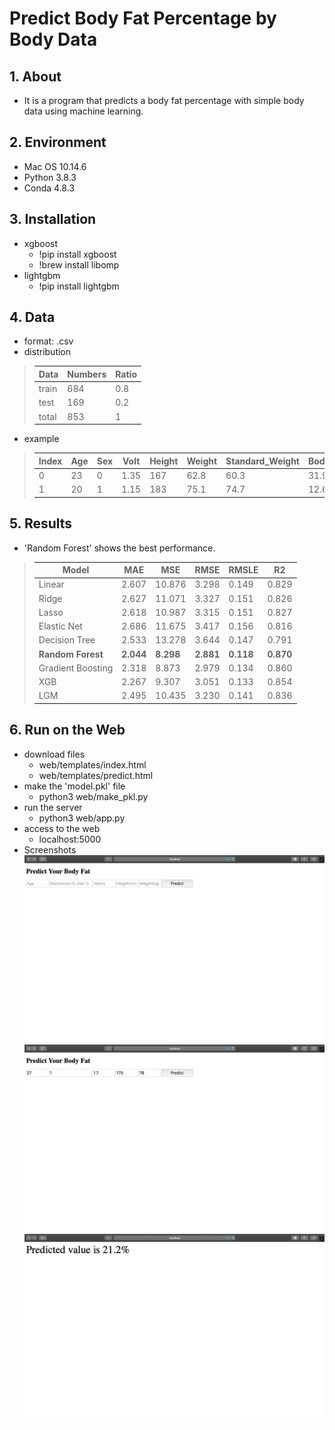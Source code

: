# Predict Body Fat Percentage by Body Data

## 1. About
- It is a program that predicts a body fat percentage with simple body data using machine learning.

## 2. Environment
- Mac OS 10.14.6
- Python 3.8.3
- Conda 4.8.3

## 3. Installation
- xgboost<br/>
    - !pip install xgboost<br/>
    - !brew install libomp
- lightgbm<br/>
    - !pip install lightgbm

## 4. Data
- format: .csv<br/>
- distribution<br/> 
> |Data|Numbers|Ratio|
> |---|---|---|
> |train|684|0.8|
> |test|169|0.2|
> |total|853|1|<br/>
- example<br/>
> |Index|Age|Sex|Volt|Height|Weight|Standard_Weight|Body_Fat_Rate|
> |---|---|---|---|---|---|---|---|
> |0|23|0|1.35|167|62.8|60.3|31.9
> |1|20|1|1.15|183|75.1|74.7|12.6

## 5. Results
- 'Random Forest' shows the best performance.<br/>
> |Model|MAE|MSE|RMSE|RMSLE|R2|
> |---|---|---|---|---|---|
> |Linear|2.607|10.876|3.298|0.149|0.829|
> |Ridge|2.627|11.071|3.327|0.151|0.826|
> |Lasso|2.618|10.987|3.315|0.151|0.827|
> |Elastic Net|2.686|11.675|3.417|0.156|0.816|
> |Decision Tree|2.533|13.278|3.644|0.147|0.791|
> |**Random Forest**|**2.044**|**8.298**|**2.881**|**0.118**|**0.870**|
> |Gradient Boosting|2.318|8.873|2.979|0.134|0.860|
> |XGB|2.267|9.307|3.051|0.133|0.854|
> |LGM|2.495|10.435|3.230|0.141|0.836|

## 6. Run on the Web
- download files
    - web/templates/index.html
    - web/templates/predict.html
- make the 'model.pkl' file
    - python3 web/make_pkl.py
- run the server
    - python3 web/app.py
- access to the web
    - localhost:5000
- Screenshots
    ![ex_screenshot0](./screenshots/0.png)
    ![ex_screenshot1](./screenshots/1.png)
    ![ex_screenshot2](./screenshots/2.png)